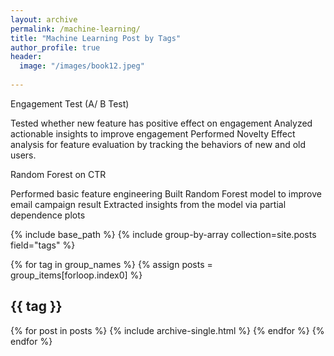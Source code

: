 ```yaml
---
layout: archive
permalink: /machine-learning/
title: "Machine Learning Post by Tags"
author_profile: true
header:
  image: "/images/book12.jpeg"
  
---
```




Engagement Test (A/ B Test)

Tested whether new feature has positive effect on engagement
Analyzed actionable insights to improve engagement
Performed Novelty Effect analysis for feature evaluation by tracking the behaviors of new and old users. 


Random Forest on CTR   

Performed basic feature engineering
Built Random Forest model to improve email campaign result 
Extracted insights from the model via partial dependence plots



{% include base_path %}
{% include group-by-array collection=site.posts field="tags" %}

{% for tag in group_names %}
  {% assign posts = group_items[forloop.index0] %}
  <h2 id="{{ tag | slugify }}" class="archive__subtitle">{{ tag }}</h2>
  {% for post in posts %}
    {% include archive-single.html %}
  {% endfor %}
{% endfor %}
